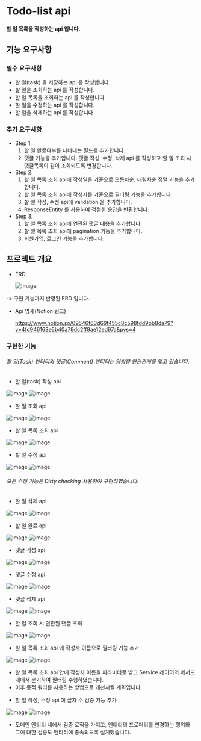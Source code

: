 Todo-list api
========

#### 할 일 목록을 작성하는 api 입니다. 

기능 요구사항
-------------

### 필수 요구사항
* 할 일(task) 을 저장하는 api 를 작성합니다.
* 할 일을 조회하는 api 를 작성합니다.
* 할 일 목록을 조회하는 api 를 작성합니다.
* 할 일을 수정하는 api 를 작성합니다.
* 할 일을 삭제하는 api 를 작성합니다.

### 추가 요구사항
* Step 1.
  1. 할 일 완료여부를 나타내는 필드를 추가합니다.
  2. 댓글 기능을 추가합니다. 댓글 작성, 수정, 삭제 api 를 작성하고 할 일 조회 시 댓글목록이 같이 조회되도록 변경합니다.
* Step 2.
  1. 할 일 목록 조회 api에 작성일을 기준으로 오름차순, 내림차순 정렬 기능을 추가합니다.
  2. 할 일 목록 조회 api에 작성자를 기준으로 필터링 기능을 추가합니다.
  3. 할 일 작성, 수정 api에 validation 을 추가합니다.
  4. ResponseEntity 를 사용하여 적절한 응답을 반환합니다.
* Step 3.
  1. 할 일 목록 조회 api에 연관된 댓글 내용을 추가합니다.
  2. 할 일 목록 조회 api에 pagination 기능을 추가합니다.
  3. 회원가입, 로그인 기능을 추가합니다.
 




프로젝트 개요
-------------

* ERD

  ![image](https://github.com/seungheyon/todo-api/assets/71931476/b16e6f10-e19d-4b6a-9903-450f22f3781f)


  
-> 구현 기능까지 반영된 ERD 입니다.

* Api 명세(Notion 링크)

  https://www.notion.so/09546f63d69f455c8c598fdd9bb8da79?v=4fd946163e5b40a79dc2ff9ae12ed97a&pvs=4
  



### 구현한 기능

  ###### 할 일(Task) 엔티티와 댓글(Comment) 엔티티는 양방향 연관관계를 맺고 있습니다.

* 할 일(task) 작성 api

![image](https://github.com/seungheyon/todo-api/assets/71931476/dfc30bad-3fdb-4cb0-b7f3-74bffe9ede88)
![image](https://github.com/seungheyon/todo-api/assets/71931476/b044129d-af84-41f7-b9b6-f4ff344d2dca)

* 할 일 조회 api

![image](https://github.com/seungheyon/todo-api/assets/71931476/42551779-e025-4c41-8fd7-6fc6da45614c)
![image](https://github.com/seungheyon/todo-api/assets/71931476/c44fdce1-be10-482b-b32b-5dac22c11b0e)

* 할 일 목록 조회 api

![image](https://github.com/seungheyon/todo-api/assets/71931476/5bd11066-e47f-4166-a1f4-fdd3a90b0cb8)
![image](https://github.com/seungheyon/todo-api/assets/71931476/bcf0c5b1-710f-40cf-b31b-c954cc504115)

* 할 일 수정 api

![image](https://github.com/seungheyon/todo-api/assets/71931476/a6fefce3-92b3-41e2-859c-e19cd88334aa)
![image](https://github.com/seungheyon/todo-api/assets/71931476/a661efc4-7ee2-4104-b8dc-54ecde3881c8)

  ###### 모든 수정 기능은 Dirty checking 사용하여 구현하였습니다.

* 할 일 삭제 api

![image](https://github.com/seungheyon/todo-api/assets/71931476/509bfcae-c748-4254-9395-641a47e20320)
![image](https://github.com/seungheyon/todo-api/assets/71931476/a7287ccf-aeca-43ce-880a-b17b2de0c579)

* 할 일 완료 api

![image](https://github.com/seungheyon/todo-api/assets/71931476/825838a7-8568-46ae-91ce-beb81e7d5fe6)
![image](https://github.com/seungheyon/todo-api/assets/71931476/65adec86-e783-4c4d-ba17-ef826111ccd8)

* 댓글 작성 api

![image](https://github.com/seungheyon/todo-api/assets/71931476/46a67d82-58b6-409d-b689-c64eac0f4b54)
![image](https://github.com/seungheyon/todo-api/assets/71931476/aea633a9-0988-40ba-bc2c-b8b422b55aac)

* 댓글 수정 api

![image](https://github.com/seungheyon/todo-api/assets/71931476/7d5885b3-7535-4f89-9d34-002642ac7f46)
![image](https://github.com/seungheyon/todo-api/assets/71931476/b82e7976-76b3-4922-9987-5a7b66a457ad)

* 댓글 삭제 api

![image](https://github.com/seungheyon/todo-api/assets/71931476/31daa161-68c0-420e-8853-9970aa1aeefd)
![image](https://github.com/seungheyon/todo-api/assets/71931476/cf401086-abb1-489b-bfc0-7bd2af7f1a56)

* 할 일 조회 시 연관된 댓글 조회

![image](https://github.com/seungheyon/todo-api/assets/71931476/42551779-e025-4c41-8fd7-6fc6da45614c)
![image](https://github.com/seungheyon/todo-api/assets/71931476/c44fdce1-be10-482b-b32b-5dac22c11b0e)

* 할 일 목록 조회 api 에 작성자 이름으로 필터링 기능 추가

![image](https://github.com/seungheyon/todo-api/assets/71931476/5bd11066-e47f-4166-a1f4-fdd3a90b0cb8)
![image](https://github.com/seungheyon/todo-api/assets/71931476/bcf0c5b1-710f-40cf-b31b-c954cc504115)

  - 할 일 목록 조회 api 안에 작성자 이름을 파라미터로 받고 Service 레이어의 메서드 내에서 분기하여 필터링 수행하였습니다.
  - 이후 동적 쿼리를 사용하는 방법으로 개선시킬 계획입니다.

* 할 일 작성, 수정 api 에 글자 수 검증 기능 추가

![image](https://github.com/seungheyon/todo-api/assets/71931476/624325ed-8cb8-44ca-b787-a50ea09ff935)
![image](https://github.com/seungheyon/todo-api/assets/71931476/24226d5f-16a5-4f7f-a2fb-852626e79e47)

  - 도메인 엔티티 내에서 검증 로직을 가지고, 엔티티의 프로퍼티를 변경하는 행위와 그에 대한 검증도 엔티티에 종속되도록 설계했습니다.
